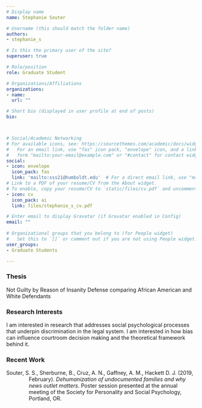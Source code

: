 ```yaml
---
# Display name
name: Stephanie Souter

# Username (this should match the folder name)
authors:
- stephanie_s

# Is this the primary user of the site?
superuser: true

# Role/position
role: Graduate Student

# Organizations/Affiliations
organizations:
- name: 
  url: ""

# Short bio (displayed in user profile at end of posts)
bio: 



# Social/Academic Networking
# For available icons, see: https://sourcethemes.com/academic/docs/widgets/#icons
#   For an email link, use "fas" icon pack, "envelope" icon, and a link in the
#   form "mailto:your-email@example.com" or "#contact" for contact widget.
social:
- icon: envelope
  icon_pack: fas
  link: 'mailto:sss21@humboldt.edu'  # For a direct email link, use "mailto:test@example.org".
# Link to a PDF of your resume/CV from the About widget.
# To enable, copy your resume/CV to `static/files/cv.pdf` and uncomment the lines below.  
- icon: cv
  icon_pack: ai
  link: files/stephanie_s_cv.pdf

# Enter email to display Gravatar (if Gravatar enabled in Config)
email: ""
  
# Organizational groups that you belong to (for People widget)
#   Set this to `[]` or comment out if you are not using People widget.  
user_groups:
- Graduate Students

---
```


<h3>Thesis</h3>
Not Guilty by Reason of Insanity Defense comparing African American and White Defendants

<h3>Research Interests</h3>
I am interested in research that addresses social psychological processes that underpin discrimination in the legal system. I am interested in how bias can influence courtroom decision making and the theoretical framework behind it.

<h3>Recent Work</h3>
<p style="margin-left: 60px; text-indent: -60px;">Souter, S. S., Sherburne, B., Cruz, A. N., Gaffney, A. M., Hackett D. J. (2019, February). <i>Dehumanization of undocumented families and why news outlet matters</i>. Poster session presented at the annual meeting of the Society for Personality and Social Psychology, Portland, OR.</p>
